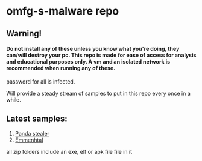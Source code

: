 # omfg-s-malware repo

## Warning!

#### Do not install any of these unless you know what you're doing, they can/will destroy your pc. This repo is made for ease of access for analysis and educational purposes only. A vm and an isolated network is recommended when running any of these.


password for all is infected.

Will provide a steady stream of samples to put in this repo every once in a while. 

## Latest samples:

<ol>
  <li><a href="https://github.com/omfghello/omfg-s-malrepo/tree/main/malware%20samples/Info%20stealers/Panda%20stealer">Panda stealer</a>
  <li><a href="https://github.com/omfghello/omfg-s-malrepo/tree/main/malware%20samples/loader/Emmenhtal">Emmenhtal</a></li>
</ol>

all zip folders include an exe, elf or apk file file in it
